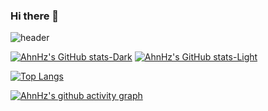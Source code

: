 ### Hi there 👋

![header](https://capsule-render.vercel.app/api?type=waving&color=dcdcdc&height=300&section=header&text=AhnHz's%20Github!&fontSize=70)

<!--b9cbcf
[![AhnHz's GitHub stats](https://github-readme-stats.vercel.app/api?username=AhnHz&show_icons=true&theme=swift)](https://github.com/anuraghazra/github-readme-stats)
-->


[![AhnHz's GitHub stats-Dark](https://github-readme-stats.vercel.app/api?username=AhnHz&show_icons=true&theme=apprentice#gh-dark-mode-only)](https://github.com/anuraghazra/github-readme-stats#gh-dark-mode-only)
[![AhnHz's GitHub stats-Light](https://github-readme-stats.vercel.app/api?username=AhnHz&show_icons=true&theme=graywhite#gh-light-mode-only)](https://github.com/anuraghazra/github-readme-stats#gh-light-mode-only)

[![Top Langs](https://github-readme-stats.vercel.app/api/top-langs/?username=AhnHz&layout=compact)](https://github.com/anuraghazra/github-readme-stats)





[![AhnHz's github activity graph](https://github-readme-activity-graph.cyclic.app/graph?username=AhnHz)](https://github.com/ashutosh00710/github-readme-activity-graph)



<!--
**AhnHz/AhnHz** is a ✨ _special_ ✨ repository because its `README.md` (this file) appears on your GitHub profile.

Here are some ideas to get you started:

- 🔭 I’m currently working on ...
- 🌱 I’m currently learning ...
- 👯 I’m looking to collaborate on ...
- 🤔 I’m looking for help with ...
- 💬 Ask me about ...
- 📫 How to reach me: ...
- 😄 Pronouns: ...
- ⚡ Fun fact: ...
-->
